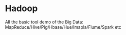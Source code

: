 # Hadoop
All the basic tool demo of the Big Data: MapReduce/Hive/Pig/Hbase/Hue/Imapla/Flume/Spark etc
